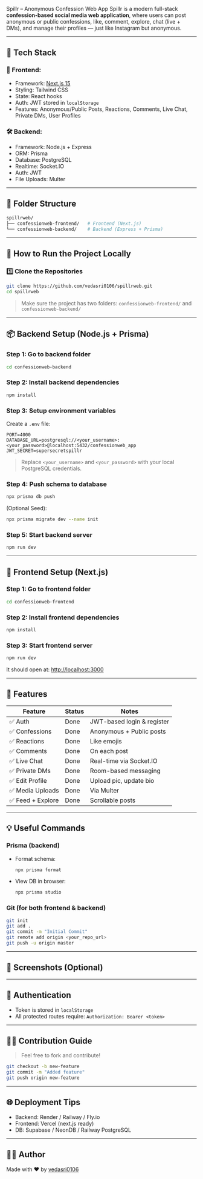  Spillr – Anonymous Confession Web App
Spillr is a modern full-stack **confession-based social media web application**, where users can post anonymous or public confessions, like, comment, explore, chat (live + DMs), and manage their profiles — just like Instagram but anonymous.

---

## 🚀 Tech Stack

### 🔧 Frontend:
- Framework: [Next.js 15](https://nextjs.org/)
- Styling: Tailwind CSS
- State: React hooks
- Auth: JWT stored in `localStorage`
- Features: Anonymous/Public Posts, Reactions, Comments, Live Chat, Private DMs, User Profiles

### 🛠 Backend:
- Framework: Node.js + Express
- ORM: Prisma
- Database: PostgreSQL
- Realtime: Socket.IO
- Auth: JWT
- File Uploads: Multer

---

## 📁 Folder Structure

```bash
spillrweb/
├── confessionweb-frontend/   # Frontend (Next.js)
└── confessionweb-backend/    # Backend (Express + Prisma)
````

---

## 🧠 How to Run the Project Locally

### 1️⃣ Clone the Repositories

```bash
git clone https://github.com/vedasri0106/spillrweb.git
cd spillrweb
```

> Make sure the project has two folders: `confessionweb-frontend/` and `confessionweb-backend/`

---

## 📦 Backend Setup (Node.js + Prisma)

### Step 1: Go to backend folder

```bash
cd confessionweb-backend
```

### Step 2: Install backend dependencies

```bash
npm install
```

### Step 3: Setup environment variables

Create a `.env` file:

```env
PORT=4000
DATABASE_URL=postgresql://<your_username>:<your_password>@localhost:5432/confessionweb_app
JWT_SECRET=supersecretspillr
```

> Replace `<your_username>` and `<your_password>` with your local PostgreSQL credentials.

### Step 4: Push schema to database

```bash
npx prisma db push
```

(Optional Seed):

```bash
npx prisma migrate dev --name init
```

### Step 5: Start backend server

```bash
npm run dev
```

---

## 🎨 Frontend Setup (Next.js)

### Step 1: Go to frontend folder

```bash
cd confessionweb-frontend
```

### Step 2: Install frontend dependencies

```bash
npm install
```

### Step 3: Start frontend server

```bash
npm run dev
```

It should open at: [http://localhost:3000](http://localhost:3000)

---

## 💬 Features

| Feature          | Status | Notes                      |
| ---------------- | ------ | -------------------------- |
| ✅ Auth           | Done   | JWT-based login & register |
| ✅ Confessions    | Done   | Anonymous + Public posts   |
| ✅ Reactions      | Done   | Like emojis                |
| ✅ Comments       | Done   | On each post               |
| ✅ Live Chat      | Done   | Real-time via Socket.IO    |
| ✅ Private DMs    | Done   | Room-based messaging       |
| ✅ Edit Profile   | Done   | Upload pic, update bio     |
| ✅ Media Uploads  | Done   | Via Multer                 |
| ✅ Feed + Explore | Done   | Scrollable posts           |

---

## 💡 Useful Commands

### Prisma (backend)

* Format schema:

  ```bash
  npx prisma format
  ```
* View DB in browser:

  ```bash
  npx prisma studio
  ```

### Git (for both frontend & backend)

```bash
git init
git add .
git commit -m "Initial Commit"
git remote add origin <your_repo_url>
git push -u origin master
```

---

## 📸 Screenshots (Optional)


---

## 🔐 Authentication

* Token is stored in `localStorage`
* All protected routes require:
  `Authorization: Bearer <token>`

---

## 🧑‍💻 Contribution Guide

> Feel free to fork and contribute!

```bash
git checkout -b new-feature
git commit -m "Added feature"
git push origin new-feature
```

---

## 🌐 Deployment Tips

* Backend: Render / Railway / Fly.io
* Frontend: Vercel (next.js ready)
* DB: Supabase / NeonDB / Railway PostgreSQL

---

## 👩‍💻 Author

Made with ❤️ by [vedasri0106](https://github.com/vedasri0106)